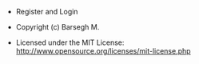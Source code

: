 
* Register and Login

 * Copyright (c) Barsegh M.
 * Licensed under the MIT License: http://www.opensource.org/licenses/mit-license.php
